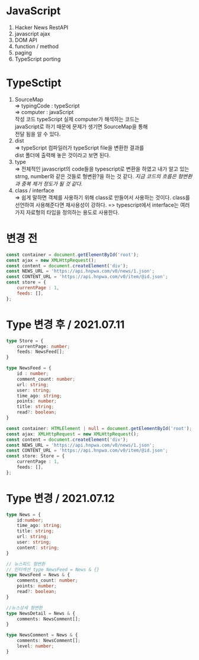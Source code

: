 # JavaScript

1. Hacker News RestAPI 
2. javascript ajax 
3. DOM API
4. function / method 
5. paging
6. TypeScript porting

# TypeSctipt

1. SourceMap <br>
    => typingCode : typeScript <br>
    => computer : javaScript <br>
    작성 코드 typeScript 실제 computer가 해석하는 코드는 <br> javaScript로 하기 때문에 문제가 생기면 SourceMap을 통해 <br>
    전달 됨을 알 수 있다. 
2. dist <br>
    => typeScript 컴파일러가 typeScript file을 변환한 결과를 <br>
       dist 폴더에 출력해 놓은 것이라고 보면 된다.
3. type <br>
    => 전체적인 javascript의 code들을 typescript로 변환을 하였고
        내가 알고 있는 strng, number와 같은 것들로 형변환?을 하는 것 같다.
        *지금 코드의 흐름은 형변환과 중복 제거 정도가 될 것 같다.*
4. class / interface <br>
    => 쉽게 말하면 객체를 사용하기 위해 class로 만들어서 사용하는 것이다.
        class를 선언하여 사용해준다면 재사용성이 강하다.
    => typescript에서 interface는 여러 가지 자료형의 타입을 정의하는 용도로 사용한다.
# 변경 전
``` javascript
const container = document.getElementById('root');
const ajax = new XMLHttpRequest();
const content = document.createElement('div');
const NEWS_URL = 'https://api.hnpwa.com/v0/news/1.json';
const CONTENT_URL = 'https://api.hnpwa.com/v0/item/@id.json';
const store = {
    currentPage : 1,
    feeds: [],
};

```

# Type 변경 후 / 2021.07.11
``` typescript
type Store = {
    currentPage: number;
    feeds: NewsFeed[];
}

type NewsFeed = {
    id : number;
    comment_count: number;
    url: string;
    user: string;
    time_ago: string;
    points: number;
    title: string;
    read?: boolean;
}

const container: HTMLElement | null = document.getElementById('root');
const ajax: XMLHttpRequest = new XMLHttpRequest();
const content = document.createElement('div');
const NEWS_URL = 'https://api.hnpwa.com/v0/news/1.json';
const CONTENT_URL = 'https://api.hnpwa.com/v0/item/@id.json';
const store: Store = {
    currentPage : 1,
    feeds: [],
};

```

# Type 변경 / 2021.07.12

``` typescript
type News = {
    id:number;
    time_ago: string;
    title: string;
    url: string;
    user: string;
    content: string;
}

// 뉴스피드 형변환
// 인터섹션 type NewsFeed = News & {}
type NewsFeed = News & {
    comments_count: number;
    points: number;
    read?: boolean;
}

//뉴스상세 형변환
type NewsDetail = News & {
    comments: NewsComment[];
}

type NewsComment = News & {
    comments: NewsComment[];
    level: number;
}

```
